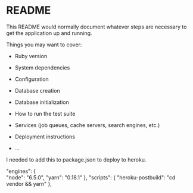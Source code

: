 # README

This README would normally document whatever steps are necessary to get the
application up and running.

Things you may want to cover:

* Ruby version

* System dependencies

* Configuration

* Database creation

* Database initialization

* How to run the test suite

* Services (job queues, cache servers, search engines, etc.)

* Deployment instructions

* ...

I needed to add this to package.json to deploy to heroku.

"engines": {    
  "node": "6.5.0",
  "yarn": "0.18.1"
},
"scripts": {
  "heroku-postbuild": "cd vendor && yarn"
},
